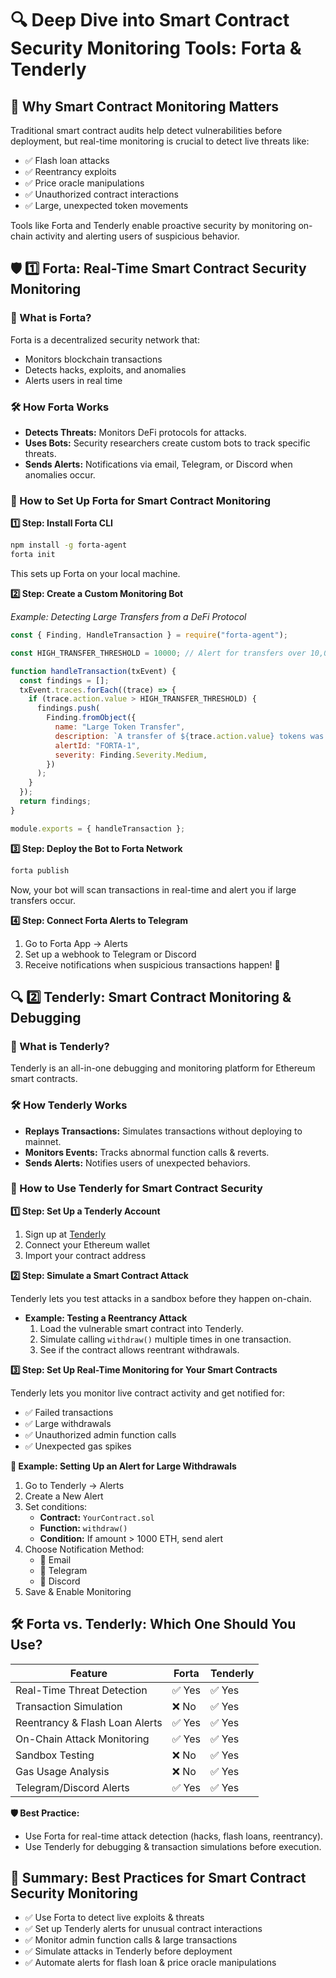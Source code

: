 # 🔍 Deep Dive into Smart Contract Security Monitoring Tools: Forta & Tenderly

## 📌 Why Smart Contract Monitoring Matters

Traditional smart contract audits help detect vulnerabilities before deployment, but real-time monitoring is crucial to detect live threats like:

- ✅ Flash loan attacks
- ✅ Reentrancy exploits
- ✅ Price oracle manipulations
- ✅ Unauthorized contract interactions
- ✅ Large, unexpected token movements

Tools like Forta and Tenderly enable proactive security by monitoring on-chain activity and alerting users of suspicious behavior.

## 🛡️ 1️⃣ Forta: Real-Time Smart Contract Security Monitoring

### 📌 What is Forta?

Forta is a decentralized security network that:

- Monitors blockchain transactions
- Detects hacks, exploits, and anomalies
- Alerts users in real time

### 🛠️ How Forta Works

- **Detects Threats:** Monitors DeFi protocols for attacks.
- **Uses Bots:** Security researchers create custom bots to track specific threats.
- **Sends Alerts:** Notifications via email, Telegram, or Discord when anomalies occur.

### 📌 How to Set Up Forta for Smart Contract Monitoring

**1️⃣ Step: Install Forta CLI**

```bash
npm install -g forta-agent
forta init
```

This sets up Forta on your local machine.

**2️⃣ Step: Create a Custom Monitoring Bot**

_Example: Detecting Large Transfers from a DeFi Protocol_

```javascript
const { Finding, HandleTransaction } = require("forta-agent");

const HIGH_TRANSFER_THRESHOLD = 10000; // Alert for transfers over 10,000 tokens

function handleTransaction(txEvent) {
  const findings = [];
  txEvent.traces.forEach((trace) => {
    if (trace.action.value > HIGH_TRANSFER_THRESHOLD) {
      findings.push(
        Finding.fromObject({
          name: "Large Token Transfer",
          description: `A transfer of ${trace.action.value} tokens was detected`,
          alertId: "FORTA-1",
          severity: Finding.Severity.Medium,
        })
      );
    }
  });
  return findings;
}

module.exports = { handleTransaction };
```

**3️⃣ Step: Deploy the Bot to Forta Network**

```bash
forta publish
```

Now, your bot will scan transactions in real-time and alert you if large transfers occur.

**4️⃣ Step: Connect Forta Alerts to Telegram**

1. Go to Forta App → Alerts
2. Set up a webhook to Telegram or Discord
3. Receive notifications when suspicious transactions happen! 🚨

## 🔍 2️⃣ Tenderly: Smart Contract Monitoring & Debugging

### 📌 What is Tenderly?

Tenderly is an all-in-one debugging and monitoring platform for Ethereum smart contracts.

### 🛠️ How Tenderly Works

- **Replays Transactions:** Simulates transactions without deploying to mainnet.
- **Monitors Events:** Tracks abnormal function calls & reverts.
- **Sends Alerts:** Notifies users of unexpected behaviors.

### 📌 How to Use Tenderly for Smart Contract Security

**1️⃣ Step: Set Up a Tenderly Account**

1. Sign up at [Tenderly](https://tenderly.co/)
2. Connect your Ethereum wallet
3. Import your contract address

**2️⃣ Step: Simulate a Smart Contract Attack**

Tenderly lets you test attacks in a sandbox before they happen on-chain.

- **Example: Testing a Reentrancy Attack**
  1. Load the vulnerable smart contract into Tenderly.
  2. Simulate calling `withdraw()` multiple times in one transaction.
  3. See if the contract allows reentrant withdrawals.

**3️⃣ Step: Set Up Real-Time Monitoring for Your Smart Contracts**

Tenderly lets you monitor live contract activity and get notified for:

- ✅ Failed transactions
- ✅ Large withdrawals
- ✅ Unauthorized admin function calls
- ✅ Unexpected gas spikes

**📌 Example: Setting Up an Alert for Large Withdrawals**

1. Go to Tenderly → Alerts
2. Create a New Alert
3. Set conditions:
   - **Contract:** `YourContract.sol`
   - **Function:** `withdraw()`
   - **Condition:** If amount > 1000 ETH, send alert
4. Choose Notification Method:
   - 📧 Email
   - 📩 Telegram
   - 🚨 Discord
5. Save & Enable Monitoring

## 🛠️ Forta vs. Tenderly: Which One Should You Use?

| Feature                        | Forta  | Tenderly |
| ------------------------------ | ------ | -------- |
| Real-Time Threat Detection     | ✅ Yes | ✅ Yes   |
| Transaction Simulation         | ❌ No  | ✅ Yes   |
| Reentrancy & Flash Loan Alerts | ✅ Yes | ✅ Yes   |
| On-Chain Attack Monitoring     | ✅ Yes | ✅ Yes   |
| Sandbox Testing                | ❌ No  | ✅ Yes   |
| Gas Usage Analysis             | ❌ No  | ✅ Yes   |
| Telegram/Discord Alerts        | ✅ Yes | ✅ Yes   |

**🛡️ Best Practice:**

- Use Forta for real-time attack detection (hacks, flash loans, reentrancy).
- Use Tenderly for debugging & transaction simulations before execution.

## 🚀 Summary: Best Practices for Smart Contract Security Monitoring

- ✅ Use Forta to detect live exploits & threats
- ✅ Set up Tenderly alerts for unusual contract interactions
- ✅ Monitor admin function calls & large transactions
- ✅ Simulate attacks in Tenderly before deployment
- ✅ Automate alerts for flash loan & price oracle manipulations
